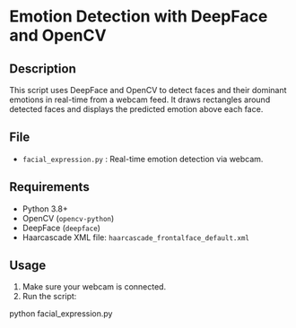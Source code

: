 # Emotion Detection with DeepFace and OpenCV

## Description
This script uses DeepFace and OpenCV to detect faces and their dominant emotions in real-time from a webcam feed. It draws rectangles around detected faces and displays the predicted emotion above each face.

## File
- `facial_expression.py` : Real-time emotion detection via webcam.

## Requirements
- Python 3.8+
- OpenCV (`opencv-python`)
- DeepFace (`deepface`)
- Haarcascade XML file: `haarcascade_frontalface_default.xml`

## Usage
1. Make sure your webcam is connected.
2. Run the script:

python facial_expression.py

